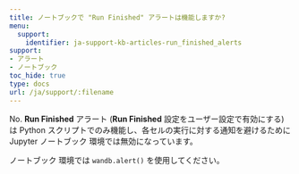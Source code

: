 ```yaml
---
title: ノートブックで "Run Finished" アラートは機能しますか?
menu:
  support:
    identifier: ja-support-kb-articles-run_finished_alerts
support:
- アラート
- ノートブック
toc_hide: true
type: docs
url: /ja/support/:filename
---
```


No. **Run Finished** アラート (**Run Finished** 設定をユーザー設定で有効にする) は Python スクリプトでのみ機能し、各セルの実行に対する通知を避けるために Jupyter ノートブック 環境では無効になっています。

ノートブック 環境では `wandb.alert()` を使用してください。